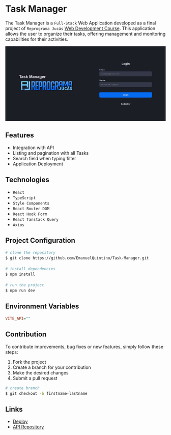 # Task Manager

The Task Manager is a `Full-Stack` Web Application developed as a final project of `Reprograma Jucás` [Web Development Course](https://emanuelquintino.github.io/Page-WDC/). This application allows the user to organize their tasks, offering management and monitoring capabilities for their activities.

![home-layout](./src/assets/login-layout.png)

## Features

- Integration with API
- Listing and pagination with all Tasks
- Search field when typing filter
- Application Deployment

## Technologies

- `React`
- `TypeScript`
- `Style Components`
- `React Router DOM`
- `React Hook Form`
- `React Tanstack Query`
- `Axios`

## Project Configuration

```bash
# clone the repository
$ git clone https://github.com/EmanuelQuintino/Task-Manager.git

# install dependencies
$ npm install

# run the project
$ npm run dev
```

## Environment Variables

```ini
VITE_API=""
```

## Contribution

To contribute improvements, bug fixes or new features, simply follow these steps:

1. Fork the project
2. Create a branch for your contribution
3. Make the desired changes
4. Submit a pull request

```bash
# create branch
$ git checkout -b firstname-lastname
```

## Links

- [Deploy](https://task-manager-seven-indol.vercel.app/)
- [API Repository](https://github.com/EmanuelQuintino/Task-Manager-API)
